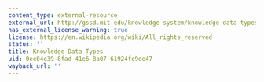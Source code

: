```yaml
---
content_type: external-resource
external_url: http://gssd.mit.edu/knowledge-system/knowledge-data-types
has_external_license_warning: true
license: https://en.wikipedia.org/wiki/All_rights_reserved
status: ''
title: Knowledge Data Types
uid: 0ee04c39-8fad-41e6-8a07-61924fc9de47
wayback_url: ''
---
```

